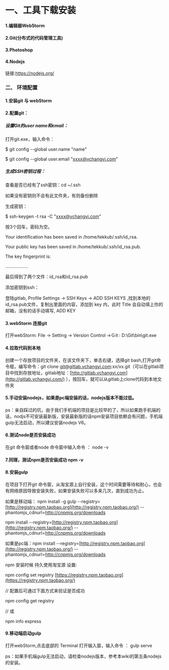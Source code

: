# 一、工具下载安装

 

#### 1.编辑器WebStorm

 

#### 2.Git(分布式的代码管理工具)

 

#### 3.Photoshop

 

#### 4.Nodejs

 

链接:https://nodejs.org/

 

### 二、 环境配置

 

 

#### 1.安装git 与 webStorm

 

 

#### 2.配置git：

 

 

##### 设置Git的user name和email：

 

 

打开git.exe，输入命令：

 

$ git config --global user.name "name"

 

$ git config --global user.email "xxxx@vchangyi.com"

 

##### 生成SSH密钥过程：

 

 

查看是否已经有了ssh密钥：cd ~/.ssh

 

如果没有密钥则不会有此文件夹，有则备份删除

 

生成密钥：

 

$ ssh-keygen -t rsa -C "xxxx@vchangyi.com"

 

按3个回车，密码为空。

 

Your identification has been saved in /home/tekkub/.ssh/id_rsa.

Your public key has been saved in /home/tekkub/.ssh/id_rsa.pub.

The key fingerprint is:

………………

 

最后得到了两个文件：id_rsa和id_rsa.pub

 

添加密钥到ssh：

 

登陆gitlab, Profile Settings -> SSH Keys -> ADD SSH KEYS ,找到本地的id_rsa.pub文件，复制出里面的内容，添加到 key 内，此时 Title 会自动填上你的邮箱，没有的话手动填写, ADD KEY

 

#### 3.webStorm 连接git

 

 

打开webStorm: File -> Setting -> Version Control ->Ｇit : D:\Git\bin\git.exe

 

#### 4.拉取代码到本地

 

 

创建一个存放项目的文件夹，在该文件夹下，单击右键，选择git bash,打开git命令框，编写命令：git clone git@gitlab.vchangyi.com:xx/xx.git（可以在gitlab项目中找到存放地址，gitlab地址：[http://gitlab.vchangyi.com](http://gitlab.vchangyi.com/) ），按回车，就可以从gitlab上clone代码到本地文件夹

 

#### 5.手动安装nodejs，如果是pc端安装的话，nodejs版本不能过低。

 

ps：亲自踩过的坑，由于我们手机端的项目是比较早的了，所以如果跑手机端的话，nodjs不可安装最新版，安装最新版的话npm安装项目依赖会有问题，手机端gulp无法启动，所以建议安装nodejs V6。

 

#### 6.测试node是否安装成功

 

 

在git 命令窗或者node 命令窗中输入命令 ： node -v

 

#### 7.同理，测试npm是否安装成功 npm -v

 

 

#### 8.安装gulp

 

 

在项目下打开git 命令窗，从淘宝源上自行安装，这个时间需要等待和耐心，也会有网络原因导致安装失败，如果安装失败可以多来几次，直到成功为止。

 

如果是移动端： npm install -g gulp --registry=[http://registry.npm.taobao.org](http://registry.npm.taobao.org/) --phantomjs_cdnurl=http://cnpmjs.org/downloads

npm install --registry=[http://registry.npm.taobao.org](http://registry.npm.taobao.org/) --phantomjs_cdnurl=http://cnpmjs.org/downloads

 

如果是pc端：npm install --registry=[http://registry.npm.taobao.org](http://registry.npm.taobao.org/) --phantomjs_cdnurl=http://cnpmjs.org/downloads

 

npm 安装时候 持久使用淘宝源 设置:

 

npm config set registry [https://registry.npm.taobao.org](https://registry.npm.taobao.org/)

 

// 配置后可通过下面方式来验证是否成功

npm config get registry

// 或

npm info express

 

#### 9.移动端启动gulp





打开webStorm,点击底部的 Terminal 打开输入窗，输入命令 ： gulp serve

ps：如果手机端gulp无法启动，请检查nodejs版本，参考本wiki的第五条nodejs的安装。